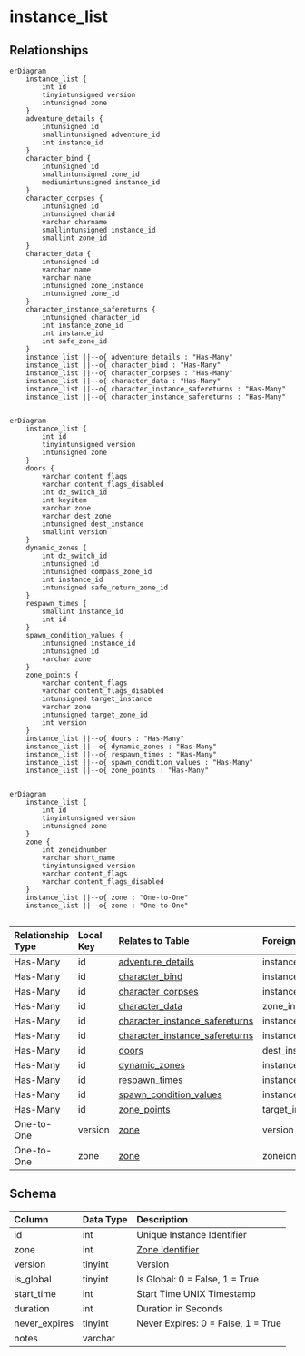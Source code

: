 # instance_list

## Relationships

```mermaid
erDiagram
    instance_list {
        int id
        tinyintunsigned version
        intunsigned zone
    }
    adventure_details {
        intunsigned id
        smallintunsigned adventure_id
        int instance_id
    }
    character_bind {
        intunsigned id
        smallintunsigned zone_id
        mediumintunsigned instance_id
    }
    character_corpses {
        intunsigned id
        intunsigned charid
        varchar charname
        smallintunsigned instance_id
        smallint zone_id
    }
    character_data {
        intunsigned id
        varchar name
        varchar nane
        intunsigned zone_instance
        intunsigned zone_id
    }
    character_instance_safereturns {
        intunsigned character_id
        int instance_zone_id
        int instance_id
        int safe_zone_id
    }
    instance_list ||--o{ adventure_details : "Has-Many"
    instance_list ||--o{ character_bind : "Has-Many"
    instance_list ||--o{ character_corpses : "Has-Many"
    instance_list ||--o{ character_data : "Has-Many"
    instance_list ||--o{ character_instance_safereturns : "Has-Many"
    instance_list ||--o{ character_instance_safereturns : "Has-Many"


```

```mermaid
erDiagram
    instance_list {
        int id
        tinyintunsigned version
        intunsigned zone
    }
    doors {
        varchar content_flags
        varchar content_flags_disabled
        int dz_switch_id
        int keyitem
        varchar zone
        varchar dest_zone
        intunsigned dest_instance
        smallint version
    }
    dynamic_zones {
        int dz_switch_id
        intunsigned id
        intunsigned compass_zone_id
        int instance_id
        intunsigned safe_return_zone_id
    }
    respawn_times {
        smallint instance_id
        int id
    }
    spawn_condition_values {
        intunsigned instance_id
        intunsigned id
        varchar zone
    }
    zone_points {
        varchar content_flags
        varchar content_flags_disabled
        intunsigned target_instance
        varchar zone
        intunsigned target_zone_id
        int version
    }
    instance_list ||--o{ doors : "Has-Many"
    instance_list ||--o{ dynamic_zones : "Has-Many"
    instance_list ||--o{ respawn_times : "Has-Many"
    instance_list ||--o{ spawn_condition_values : "Has-Many"
    instance_list ||--o{ zone_points : "Has-Many"


```

```mermaid
erDiagram
    instance_list {
        int id
        tinyintunsigned version
        intunsigned zone
    }
    zone {
        int zoneidnumber
        varchar short_name
        tinyintunsigned version
        varchar content_flags
        varchar content_flags_disabled
    }
    instance_list ||--o{ zone : "One-to-One"
    instance_list ||--o{ zone : "One-to-One"


```


| Relationship Type | Local Key | Relates to Table | Foreign Key |
| :--- | :--- | :--- | :--- |
| Has-Many | id | [adventure_details](../../schema/adventures/adventure_details.md) | instance_id |
| Has-Many | id | [character_bind](../../schema/characters/character_bind.md) | instance_id |
| Has-Many | id | [character_corpses](../../schema/characters/character_corpses.md) | instance_id |
| Has-Many | id | [character_data](../../schema/characters/character_data.md) | zone_instance |
| Has-Many | id | [character_instance_safereturns](../../schema/characters/character_instance_safereturns.md) | instance_id |
| Has-Many | id | [character_instance_safereturns](../../schema/characters/character_instance_safereturns.md) | instance_zone_id |
| Has-Many | id | [doors](../../schema/doors/doors.md) | dest_instance |
| Has-Many | id | [dynamic_zones](../../schema/tasks/shared_task_dynamic_zones.md) | instance_id |
| Has-Many | id | [respawn_times](../../schema/spawns/respawn_times.md) | instance_id |
| Has-Many | id | [spawn_condition_values](../../schema/spawns/spawn_condition_values.md) | instance_id |
| Has-Many | id | [zone_points](../../schema/zone/zone_points.md) | target_instance |
| One-to-One | version | [zone](../../schema/zone/zone.md) | version |
| One-to-One | zone | [zone](../../schema/zone/zone.md) | zoneidnumber |


## Schema

| Column | Data Type | Description |
| :--- | :--- | :--- |
| id | int | Unique Instance Identifier |
| zone | int | [Zone Identifier](../../../../server/zones/zone-list) |
| version | tinyint | Version |
| is_global | tinyint | Is Global: 0 = False, 1 = True |
| start_time | int | Start Time UNIX Timestamp |
| duration | int | Duration in Seconds |
| never_expires | tinyint | Never Expires: 0 = False, 1 = True |
| notes | varchar |  |

